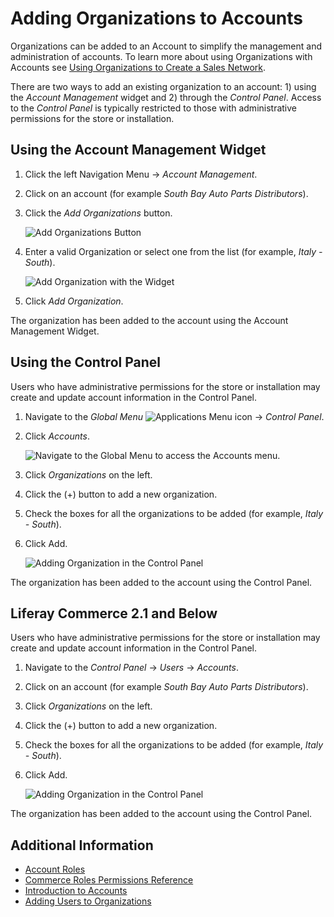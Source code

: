 # Adding Organizations to Accounts

Organizations can be added to an Account to simplify the management and administration of accounts. To learn more about using Organizations with Accounts see [Using Organizations to Create a Sales Network](./using-organizations-to-create-a-sales-network.md).

There are two ways to add an existing organization to an account: 1) using the _Account Management_ widget and 2) through the _Control Panel_. Access to the _Control Panel_ is typically restricted to those with administrative permissions for the store or installation.

## Using the Account Management Widget

1. Click the left Navigation Menu → _Account Management_.
1. Click on an account (for example _South Bay Auto Parts Distributors_).
1. Click the _Add Organizations_ button.

    ![Add Organizations Button](./adding-organizations-to-accounts/images/01.png)

1. Enter a valid Organization or select one from the list (for example, _Italy - South_).

    ![Add Organization with the Widget](./adding-organizations-to-accounts/images/02.png)

1. Click _Add Organization_.

The organization has been added to the account using the Account Management Widget.

## Using the Control Panel

Users who have administrative permissions for the store or installation may create and update account information in the Control Panel.

1. Navigate to the _Global Menu_ ![Applications Menu icon](../images/icon-applications-menu.png) → _Control Panel_.
1. Click _Accounts_.

    ![Navigate to the Global Menu to access the Accounts menu.](./adding-organizations-to-accounts/images/04.png)

1. Click _Organizations_ on the left.
1. Click the (+) button to add a new organization.
1. Check the boxes for all the organizations to be added (for example, _Italy - South_).
1. Click Add.

    ![Adding Organization in the Control Panel](./adding-organizations-to-accounts/images/03.png)

The organization has been added to the account using the Control Panel.

## Liferay Commerce 2.1 and Below

Users who have administrative permissions for the store or installation may create and update account information in the Control Panel.

1. Navigate to the _Control Panel_ → _Users_ → _Accounts_.
1. Click on an account (for example _South Bay Auto Parts Distributors_).
1. Click _Organizations_ on the left.
1. Click the (+) button to add a new organization.
1. Check the boxes for all the organizations to be added (for example, _Italy - South_).
1. Click Add.

    ![Adding Organization in the Control Panel](./adding-organizations-to-accounts/images/03.png)

The organization has been added to the account using the Control Panel.

## Additional Information

* [Account Roles](./account-roles.md)
* [Commerce Roles Permissions Reference](./commerce-roles-permissions-reference.md)
* [Introduction to Accounts](./introduction-to-accounts.md)
* [Adding Users to Organizations](https://learn.liferay.com/dxp/7.x/en/users-and-permissions/organizations/adding-users-to-organizations.html)
